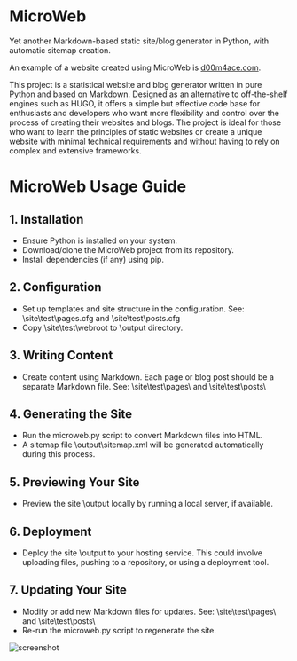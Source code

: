 # MicroWeb
Yet another Markdown-based static site/blog generator in Python, with automatic sitemap creation.

An example of a website created using MicroWeb is [d00m4ace.com](http://d00m4ace.com).

This project is a statistical website and blog generator written in pure Python and based on Markdown. Designed as an alternative to off-the-shelf engines such as HUGO, it offers a simple but effective code base for enthusiasts and developers who want more flexibility and control over the process of creating their websites and blogs. The project is ideal for those who want to learn the principles of static websites or create a unique website with minimal technical requirements and without having to rely on complex and extensive frameworks.

# MicroWeb Usage Guide

## 1. Installation
- Ensure Python is installed on your system.
- Download/clone the MicroWeb project from its repository.
- Install dependencies (if any) using pip.

## 2. Configuration
- Set up templates and site structure in the configuration. See: \site\test\pages.cfg and \site\test\posts.cfg
- Copy \site\test\webroot to \output directory.

## 3. Writing Content
- Create content using Markdown. Each page or blog post should be a separate Markdown file. See: \site\test\pages\ and \site\test\posts\

## 4. Generating the Site
- Run the microweb.py script to convert Markdown files into HTML.
- A sitemap file \output\sitemap.xml will be generated automatically during this process.

## 5. Previewing Your Site
- Preview the site \output locally by running a local server, if available.

## 6. Deployment
- Deploy the site \output to your hosting service. This could involve uploading files, pushing to a repository, or using a deployment tool.

## 7. Updating Your Site
- Modify or add new Markdown files for updates. See: \site\test\pages\ and \site\test\posts\
- Re-run the microweb.py script to regenerate the site.

![screenshot](https://d00m4ace.com/imgs/microweb.png)


